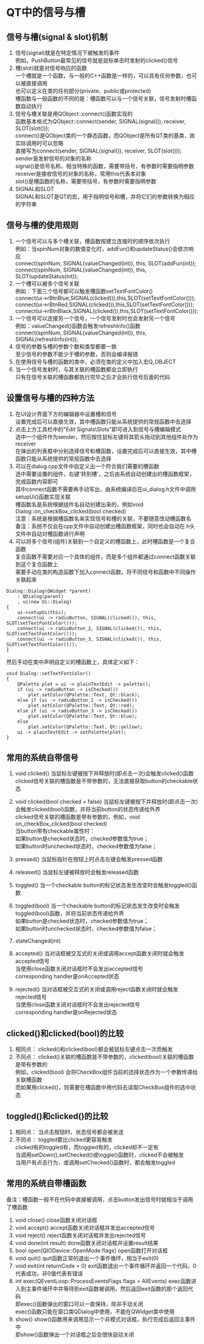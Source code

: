 # QT中的信号与槽

## 信号与槽(signal & slot)机制
1. 信号(signal)就是在特定情况下被触发的事件  
例如，PushButton最常见的信号就是鼠标单击时发射的clicked()信号  
2. 槽(slot)就是对信号响应的函数  
一个槽就是一个函数，与一般的C++函数是一样的，可以具有任何参数，也可以被直接调用  
也可以定义在类的任何部分(private、public或protected)  
槽函数与一般函数的不同的是：槽函数可以与一个信号关联，信号发射时槽函数自动执行  
3. 信号与槽关联是用QObject::connect()函数实现的  
函数基本格式为QObject::connect(sender, SIGNAL(signal()), receiver, SLOT(slot()));  
connect()是QObject类的一个静态函数，而QObject是所有QT类的基类，故实际调用时可以忽略  
直接写为connect(sender, SIGNAL(signal()), receiver, SLOT(slot()));  
sender是发射信号的对象的名称  
signal()是信号名称，相当特殊的函数，需要带括号，有参数时需要指明参数  
receiver是接收信号的对象的名称，常用this代表本对象  
slot()是槽函数的名称，需要带括号，有参数时需要指明参数  
4. SIGNAL和SLOT  
SIGNAL和SLOT是QT的宏，用于指明信号和槽，并将它们的参数转换为相应的字符串  


## 信号与槽的使用规则
1. 一个信号可以与多个槽关联，槽函数按建立连接时的顺序依次执行  
例如：当spinNum对象的数值变化时，addFun()和updateStatus()会依次响应  
connect(spinNum, SIGNAL(valueChanged(int)), this, SLOT(addFun(int));  
connect(spinNum, SIGNAL(valueChanged(int)), this, SLOT(updateStatus(int));  
2. 一个槽可以被多个信号关联  
例如：下面三个信号都可以触发槽函数setTextFontColor()  
connect(ui->rBtnBlue,SIGNAL(clicked()),this,SLOT(setTextFontColor()));  
connect(ui->rBtnRed,SIGNAL(clicked()),this,SLOT(setTextFontColor()));  
connect(ui->rBtnBlack,SIGNAL(clicked()),this,SLOT(setTextFontColor()));  
3. 一个信号可以连接另一个信号，一个信号发射时也会发射另一个信号  
例如：valueChanged()函数会触发refreshInfo()函数  
connect(spinNum, SIGNAL(valueChanged(int)), this, SIGNAL(refreshInfo(int));  
4. 信号的参数与槽的参数个数和类型都要一致  
至少信号的参数不能少于槽的参数，否则会编译报错  
5. 在使用信号与槽的函数的类中，必须在类的定义中加入宏Q_OBJECT  
6. 当一个信号发射时，与其关联的槽函数都会立即执行  
只有在信号关联的槽函数都执行完毕之后才会执行信号后面的代码  


## 设置信号与槽的四种方法
1. 在UI设计界面下方的编辑器中设置槽和信号  
设置完成后可以直接生效，其中槽函数只能从系统提供的常规函数中去选择  
2. 点击上方工具栏中的"Edit Signals\Slots"即可进入到信号与槽编辑模式  
选中一个组件作为sender，然后按住鼠标左键将其箭头拖动到其他组件处作为receiver  
在弹出的列表框中分别选择信号和槽函数，设置完成后可以直接生效，其中槽函数只能从系统提供的常规函数中去选择  
3. 可以在dialog.cpp文件中自定义出一个符合我们需要的槽函数  
选中需要设置的组件，右键'转到槽'，之后由系统自动创建出的槽函数框架，完成函数内容即可  
其中connect函数不需要再手动写出，由系统编译后在ui_dialog.h文件中调用setupUi()函数实现关联  
槽函数名是系统根据组件名自动创建出来的，例如void Dialog::on_checkBox_clicked(bool checked)  
注意：系统是根据槽函数名来实现信号和槽的关联，不要随意改动槽函数名  
备注：系统不仅会在cpp文件中自动创建出槽函数框架，同时也会自动在.h头文件中自动对槽函数进行声明  
4. 可以将多个信号(组件)关联到一个自定义的槽函数上，此时槽函数是一个复合函数  
复合函数不需要对应一个具体的组件，而是多个组件都通过connect函数关联到这个复合函数上  
需要手动在类的构造函数下加入connect函数，将不同信号和函数中不同操作关联起来  
```
Dialog::Dialog(QWidget *parent)
    : QDialog(parent)
    , ui(new Ui::Dialog)
{
    ui->setupUi(this);
    connect(ui -> radioButton, SIGNAL(clicked()), this, SLOT(setTextFontColor()));
    connect(ui -> radioButton_2, SIGNAL(clicked()), this, SLOT(setTextFontColor()));
    connect(ui -> radioButton_3, SIGNAL(clicked()), this, SLOT(setTextFontColor()));
}
```
然后手动在类中声明自定义的槽函数上，具体定义如下：  
```
void Dialog::setTextFontColor()
{
    QPalette plet = ui -> plainTextEdit -> palette();
    if (ui -> radioButton -> isChecked())
        plet.setColor(QPalette::Text, Qt::black);
    else if (ui -> radioButton_2 -> isChecked())
        plet.setColor(QPalette::Text, Qt::red);
    else if (ui -> radioButton_3 -> isChecked())
        plet.setColor(QPalette::Text, Qt::blue);
    else
        plet.setColor(QPalette::Text, Qt::yellow);
    ui -> plainTextEdit -> setPalette(plet);
}
```


## 常用的系统自带信号
1. void clicked()
当鼠标左键被按下并释放时(即点击一次)会触发clicked()函数  
clicked信号关联的槽函数是不带参数的，无法直接获取button的checkable状态  

2. void clicked(bool checked = false)
当鼠标左键被按下并释放时(即点击一次)会触发clicked(bool)函数，并将当前button的状态传递给外界  
clicked信号关联的槽函数是带有参数的，例如，void on_checkBox_clicked(bool checked)  
当button带有checkable属性时：  
如果button是checked状态时，checked参数值为true；  
如果button时unchecked状态时，checked参数值为false；  

3. pressed()
当鼠标指针在按钮上时点击左键会触发pressed函数  
4. released()
当鼠标左键被释放时会触发released函数  
5. toggled()
当一个checkable button的标记状态发生改变时会触发toggled()函数  
6. toggled(bool)
当一个checkable button的标记状态发生改变时会触发toggled(bool)函数，并将当前状态传递给外界  
如果button是checked状态时，checked参数值为true；  
如果button时unchecked状态时，checked参数值为false；  

7. stateChanged(int)
8. accepted()
当对话框被交互式的关闭或调用accept函数关闭时就会触发accepted信号  
当使用close函数关闭对话框时不会发出accepted信号  
corresponding handler是onAccepted状态  
9. rejected()
当对话框被交互式的关闭或调用reject函数关闭时就会触发rejected信号  
当使用close函数关闭对话框时不会发出rejected信号  
corresponding handler是onRejected状态  


## clicked()和clicked(bool)的比较
1. 相同点：
clicked()和clicked(bool)都会被鼠标左键点击一次而触发  
2. 不同点：
clicked()关联的槽函数是不带参数的，clicked(bool)关联的槽函数是带有参数的  
例如，clicked(bool) 会将CheckBox组件当前的选择状态作为一个参数传递给关联槽函数  
而如果用clicked()，则需要在槽函数中用代码去读取CheckBox组件的选中状态  


## toggled()和clicked()的比较
1. 相同点：
当点击按钮时，状态信号都会被发送  
2. 不同点：
toggled要比clicked更容易触发  
clicked有的toggled有，而toggled有的，clicked却不一定有  
当调用setDown(),setChecked()或toggle()函数时，clicked不会被触发  
当用户有点击行为，或调用setChecked()函数时，都会触发toggled  


## 常用的系统自带槽函数
备注：槽函数一般不在代码中直接被调用，点击button发出信号时就相当于调用了槽函数  
1. void close()
close函数关闭对话框  
2. void accept()
accept函数关闭对话框并发出accepted信号  
3. void reject()
reject函数关闭对话框并发出rejected信号  
4. void done(int result)
done函数关闭对话框并设置result结果  
5. bool open(QIODevice::OpenMode flags)
open函数打开对话框  
4. void quit()
quit函数正常的退出一个事件循环，相当于exit(0)  
5. void exit(int returnCode = 0)
exit函数退出一个事件循环并返回一个代码，0代表成功，非0值代表有错误  
6. int exec(QEventLoop::ProcessEventsFlags flags = AllEvents)
exec函数进入到主事件循环中并等待到exit函数被调用，然后返回exit函数的那个返回代码  
即exec()函数弹出的窗口可以一直保持，除非手动关闭  
exec()函数只能在窗口类QDialog中使用，不能在QWidget类中使用  
7. show()
show()函数用来调用显示一个非模式对话框，执行完成后返回主事件中  
即show()函数弹出一个对话框之后会很快自动关闭  

